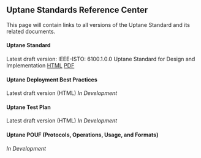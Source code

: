 ## **Uptane Standards Reference Center**

This page will contain links to all versions of the Uptane Standard and its related documents.

#### **Uptane Standard** 

Latest draft version: IEEE-ISTO: 6100.1.0.0 Uptane Standard for Design and Implementation
[HTML](https://github.com/uptane/uptane-standard/releases/download/1.0.0/ieee-isto-6100.1.0.0.uptane-standard.html)
[PDF](/papers/ieee-isto-6100.1.0.0uptanestandard.pdf)

#### **Uptane Deployment Best Practices**
Latest draft version (HTML)
*In Development*

#### **Uptane Test Plan**
Latest draft version (HTML)
*In Development*

#### **Uptane POUF (Protocols, Operations, Usage, and Formats)**
*In Development*

